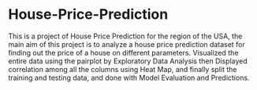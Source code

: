 # House-Price-Prediction
This is a project of House Price Prediction for the region of the USA, the main aim of this project is to analyze a house price prediction dataset for finding out the price of a house on different parameters.
Visualized the entire data using the pairplot by Exploratory Data Analysis then Displayed correlation among all the columns using Heat Map, and finally split the training and testing data, and done with Model Evaluation and Predictions.
